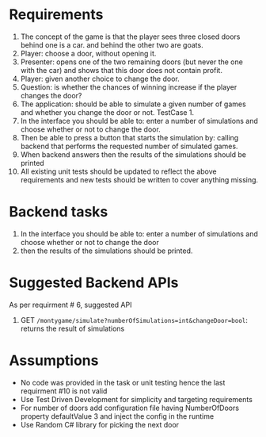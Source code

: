 # Requirements

1. The concept of the game is that the player sees three closed doors behind one is a car. and behind the other two are goats.
2. Player: choose a door, without opening it.
3. Presenter: opens one of the two remaining doors (but never the one with the car) and shows that this door does not contain profit.
4. Player: given another choice to change the door. 
5. Question: is whether the chances of winning increase if the player changes the door?
6. The application: should be able to simulate a given number of games and whether you change the door or not. TestCase 1.
7. In the interface you should be able to: enter a number of simulations and choose whether or not to change the door. 
8. Then be able to press a button that starts the simulation by: calling backend that performs the requested number of simulated games.
9. When backend answers then the results of the simulations should be printed
10. All existing unit tests should be updated to reflect the above requirements and new tests should be written to cover anything missing.

# Backend tasks
1. In the interface you should be able to: enter a number of simulations and choose whether or not to change the door
2. then the results of the simulations should be printed.

# Suggested Backend APIs
As per requirment # 6, suggested API
1. GET `/montygame/simulate?numberOfSimulations=int&changeDoor=bool`: returns the result of simulations

# Assumptions
- No code was provided in the task or unit testing hence the last requirment #10 is not valid
- Use Test Driven Development for simplicity and targeting requirements
- For number of doors add configuration file having NumberOfDoors property defaultValue 3 and inject the config in the runtime
- Use Random C# library for picking the next door